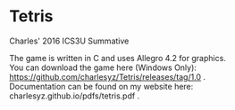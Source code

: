 # Tetris
Charles' 2016 ICS3U Summative

The game is written in C and uses Allegro 4.2 for graphics.   
You can download the game here (Windows Only): https://github.com/charlesyz/Tetris/releases/tag/1.0 .   
Documentation can be found on my website here: charlesyz.github.io/pdfs/tetris.pdf .   

